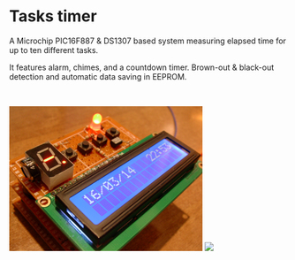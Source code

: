 # Tasks timer

A Microchip PIC16F887 & DS1307 based system measuring elapsed time for up to ten different tasks.

It features alarm, chimes, and a countdown timer. Brown-out & black-out detection and automatic data saving in EEPROM.

<br>

<p float="left">
  <img src="/img/pic1.jpeg" width="350" />
  <img src="/img/pic2.jpg" width="350" />
</p>

<br>
